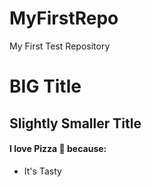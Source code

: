 # MyFirstRepo
My First Test Repository
# BIG Title
## Slightly Smaller Title
#### I love Pizza :pizza: because:
* It's Tasty

